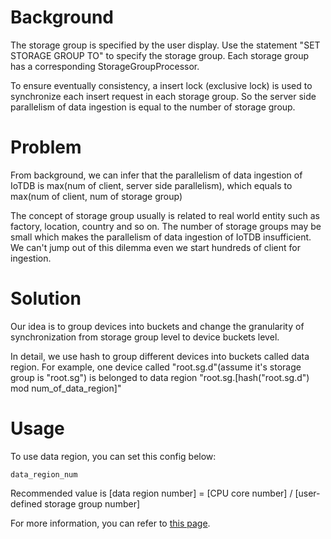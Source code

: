 <!--

    Licensed to the Apache Software Foundation (ASF) under one
    or more contributor license agreements.  See the NOTICE file
    distributed with this work for additional information
    regarding copyright ownership.  The ASF licenses this file
    to you under the Apache License, Version 2.0 (the
    "License"); you may not use this file except in compliance
    with the License.  You may obtain a copy of the License at
    
        http://www.apache.org/licenses/LICENSE-2.0
    
    Unless required by applicable law or agreed to in writing,
    software distributed under the License is distributed on an
    "AS IS" BASIS, WITHOUT WARRANTIES OR CONDITIONS OF ANY
    KIND, either express or implied.  See the License for the
    specific language governing permissions and limitations
    under the License.

-->

# Background

The storage group is specified by the user display.
Use the statement "SET STORAGE GROUP TO" to specify the storage group.
Each storage group has a corresponding StorageGroupProcessor.

To ensure eventually consistency, a insert lock (exclusive lock) is used to synchronize each insert request in each storage group.
So the server side parallelism of data ingestion is equal to the number of storage group.

# Problem

From background, we can infer that the parallelism of data ingestion of IoTDB is max(num of client, server side parallelism), which equals to max(num of client, num of storage group)

The concept of storage group usually is related to real world entity such as factory, location, country and so on.
The number of storage groups may be small which makes the parallelism of data ingestion of IoTDB insufficient. We can't jump out of this dilemma even we start hundreds of client for ingestion.

# Solution

Our idea is to group devices into buckets and change the granularity of synchronization from storage group level to device buckets level.

In detail, we use hash to group different devices into buckets called data region. 
For example, one device called "root.sg.d"(assume it's storage group is "root.sg") is belonged to data region "root.sg.[hash("root.sg.d") mod num_of_data_region]"

# Usage

To use data region, you can set this config below:

```
data_region_num
```

Recommended value is [data region number] = [CPU core number] / [user-defined storage group number]

For more information, you can refer to [this page](../Reference/DataNode-Config-Manual.md).